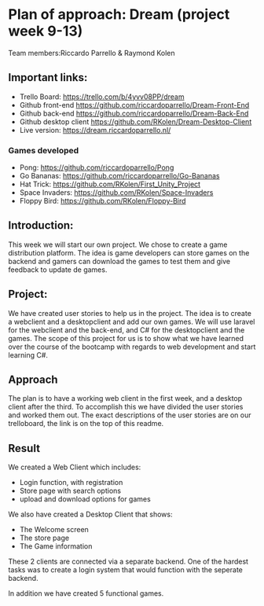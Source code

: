 
# Plan of approach: Dream (project week 9-13)

Team members:Riccardo Parrello & Raymond Kolen

## Important links:
- Trello Board: https://trello.com/b/4yvv08PP/dream
- Github front-end https://github.com/riccardoparrello/Dream-Front-End
- Github back-end https://github.com/riccardoparrello/Dream-Back-End
- Github desktop client https://github.com/RKolen/Dream-Desktop-Client
- Live version: https://dream.riccardoparrello.nl/

### Games developed
- Pong: https://github.com/riccardoparrello/Pong
- Go Bananas: https://github.com/riccardoparrello/Go-Bananas
- Hat Trick: https://github.com/RKolen/First_Unity_Project
- Space Invaders: https://github.com/RKolen/Space-Invaders
- Floppy Bird: https://github.com/RKolen/Floppy-Bird


## Introduction:
This week we will start our own project. We chose to create a game distribution platform. The idea is game developers can store games on the backend and gamers can download the games to test them and give feedback to update de games.

## Project:
We have created user stories to help us in the project. The idea is to create a webclient and a desktopclient and add our own games. We will use laravel for the webclient and the back-end, and C# for the desktopclient and the games. The scope of this project for us is to show what we have learned over the course of the bootcamp with regards to web development and start learning C#.

## Approach

The plan is to have a working web client in the first week, and a desktop client after the third. To accomplish this we have divided the user stories and worked them out. The exact descriptions of the user stories are on our trelloboard, the link is on the top of this readme.

## Result

We created a Web Client which includes:
  - Login function, with registration
  - Store page with search options
  - upload and download options for games

We also have created a Desktop Client that shows:
  - The Welcome screen 
  - The store page 
  - The Game information

These 2 clients are connected via a separate backend. One of the hardest tasks was to create a login system that would function with the seperate backend.

In addition we have created 5 functional games.

